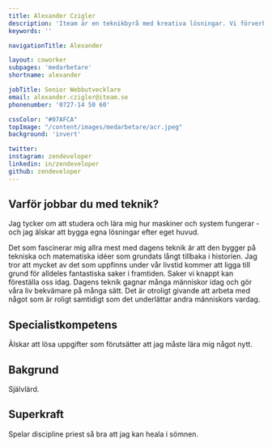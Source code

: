 ```yaml
---
title: Alexander Czigler
description: 'Iteam är en teknikbyrå med kreativa lösningar. Vi förverkligar dina idéer.'
keywords: ''

navigationTitle: Alexander

layout: coworker
subpages: 'medarbetare'
shortname: alexander

jobTitle: Senior Webbutvecklare
email: alexander.czigler@iteam.se
phonenumber: '0727-14 50 60'

cssColor: "#07AFCA"
topImage: "/content/images/medarbetare/acr.jpeg"
background: 'invert'

twitter:
instagram: zendeveloper
linkedin: in/zendeveloper
github: zendeveloper
---
```


## Varför jobbar du med teknik?
Jag tycker om att studera och lära mig hur maskiner och system fungerar - och jag älskar att bygga egna lösningar efter eget huvud.

Det som fascinerar mig allra mest med dagens teknik är att den bygger på tekniska och matematiska idéer som grundats långt tillbaka i historien. Jag tror att mycket av det som uppfinns under vår livstid kommer att ligga till grund för alldeles fantastiska saker i framtiden. Saker vi knappt kan föreställa oss idag. Dagens teknik gagnar många människor idag och gör våra liv bekvämare på många sätt. Det är otroligt givande att arbeta med något som är roligt samtidigt som det underlättar andra människors vardag.

## Specialistkompetens
Älskar att lösa uppgifter som förutsätter att jag måste lära mig något nytt.

## Bakgrund
Självlärd.

## Superkraft
Spelar discipline priest så bra att jag kan heala i sömnen.

